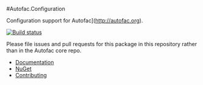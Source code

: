 #Autofac.Configuration

Configuration support for Autofac](http://autofac.org).

[![Build status](https://ci.appveyor.com/api/projects/status/u6ujehy60pw4vyi2?svg=true)](https://ci.appveyor.com/project/Autofac/autofac-configuration)

Please file issues and pull requests for this package in this repository rather than in the Autofac core repo.

- [Documentation](http://autofac.readthedocs.org/en/latest/configuration/xml.html)
- [NuGet](https://www.nuget.org/packages/Autofac.Configuration)
- [Contributing](http://autofac.readthedocs.org/en/latest/contributors.html)